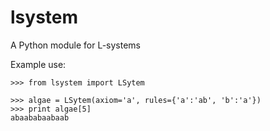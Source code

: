 lsystem
=======

A Python module for L-systems

Example use:

    >>> from lsystem import LSytem

    >>> algae = LSytem(axiom='a', rules={'a':'ab', 'b':'a'})
    >>> print algae[5]
    abaababaabaab


